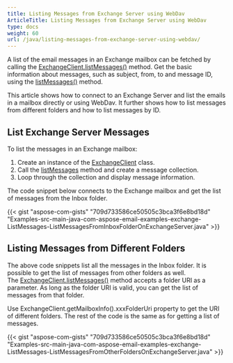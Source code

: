 ```yaml
---
title: Listing Messages from Exchange Server using WebDav
ArticleTitle: Listing Messages from Exchange Server using WebDav
type: docs
weight: 60
url: /java/listing-messages-from-exchange-server-using-webdav/
---
```


A list of the email messages in an Exchange mailbox can be fetched by calling the [ExchangeClient.listMessages()](https://apireference.aspose.com/email/java/com.aspose.email/exchangeclient#listMessages\(java.lang.String\)) method. Get the basic information about messages, such as subject, from, to and message ID, using the [listMessages()](https://apireference.aspose.com/email/java/com.aspose.email/exchangeclient#listMessages\(java.lang.String\)) method.

This article shows how to connect to an Exchange Server and list the emails in a mailbox directly or using WebDav. It further shows how to list messages from different folders and how to list messages by ID.
## **List Exchange Server Messages**
To list the messages in an Exchange mailbox:

1. Create an instance of the [ExchangeClient](https://apireference.aspose.com/email/java/com.aspose.email/exchangeclient) class.
1. Call the [listMessages](https://apireference.aspose.com/email/java/com.aspose.email/exchangeclient#listMessages\(java.lang.String\)) method and create a message collection.
1. Loop through the collection and display message information.

The code snippet below connects to the Exchange mailbox and get the list of messages from the Inbox folder.

{{< gist "aspose-com-gists" "709d733586ce50505c3bca3f6e8bd18d" "Examples-src-main-java-com-aspose-email-examples-exchange-ListMessages-ListMessagesFromInboxFolderOnExchangeServer.java" >}}
## **Listing Messages from Different Folders**
The above code snippets list all the messages in the Inbox folder. It is possible to get the list of messages from other folders as well. The [ExchangeClient.listMessages()](https://apireference.aspose.com/email/java/com.aspose.email/exchangeclient#listMessages\(java.lang.String\)) method accepts a folder URI as a parameter. As long as the folder URI is valid, you can get the list of messages from that folder.

Use ExchangeClient.getMailboxInfo().xxxFolderUri[](https://apireference.aspose.com/email/java/com.aspose.email/exchangeclient) property to get the URI of different folders. The rest of the code is the same as for getting a list of messages.

{{< gist "aspose-com-gists" "709d733586ce50505c3bca3f6e8bd18d" "Examples-src-main-java-com-aspose-email-examples-exchange-ListMessages-ListMessagesFromOtherFoldersOnExchangeServer.java" >}}
